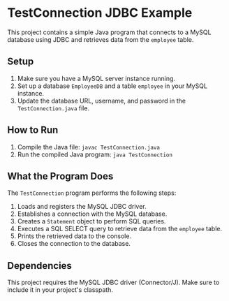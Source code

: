 # TestConnection JDBC Example

This project contains a simple Java program that connects to a MySQL database using JDBC and retrieves data from the `employee` table.

## Setup

1. Make sure you have a MySQL server instance running.
2. Set up a database `EmployeeDB` and a table `employee` in your MySQL instance.
3. Update the database URL, username, and password in the `TestConnection.java` file.

## How to Run

1. Compile the Java file: `javac TestConnection.java`
2. Run the compiled Java program: `java TestConnection`

## What the Program Does

The `TestConnection` program performs the following steps:

1. Loads and registers the MySQL JDBC driver.
2. Establishes a connection with the MySQL database.
3. Creates a `Statement` object to perform SQL queries.
4. Executes a SQL SELECT query to retrieve data from the `employee` table.
5. Prints the retrieved data to the console.
6. Closes the connection to the database.

## Dependencies

This project requires the MySQL JDBC driver (Connector/J). Make sure to include it in your project's classpath.


